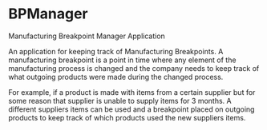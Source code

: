 # BPManager
Manufacturing Breakpoint Manager Application

An application for keeping track of Manufacturing Breakpoints.
A manufacturing breakpoint is a point in time where any element of the manufacturing process is changed and the company needs to keep track of what outgoing products were made during the changed process.

For example, if a product is made with items from a certain supplier but for some reason that supplier is unable to supply items for 3 months. A different suppliers items can be used and a breakpoint placed on outgoing products to keep track of which products used the new suppliers items.
